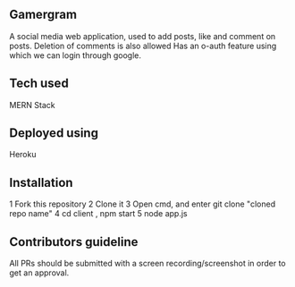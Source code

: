 ## Gamergram

A social media web application, used to add posts, like and comment on posts.
Deletion of comments is also allowed
Has an o-auth feature using which we can login through google.

## Tech used

MERN Stack

## Deployed using

Heroku

## Installation

1 Fork this repository 
2 Clone it
3 Open cmd, and enter git clone "cloned repo name"
4 cd client , npm start
5 node app.js


## Contributors guideline

All PRs should be submitted with a screen recording/screenshot in order to get an approval.


